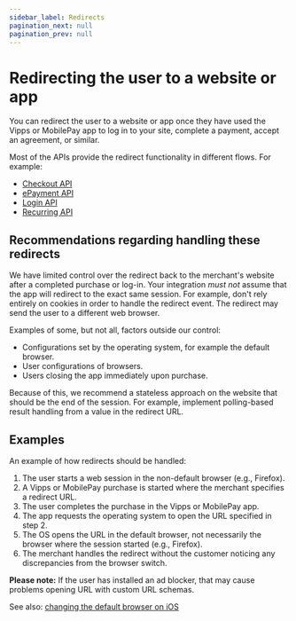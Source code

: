 ```yaml
---
sidebar_label: Redirects
pagination_next: null
pagination_prev: null
---
```


# Redirecting the user to a website or app

You can redirect the user to a website or app once they have used the Vipps or MobilePay app to log in to your site, complete a payment, accept an agreement, or similar.

Most of the APIs provide the redirect functionality in different flows. For example:

* [Checkout API](https://developer.vippsmobilepay.com/docs/APIs/checkout-api/vipps-checkout-api/)
* [ePayment API](https://developer.vippsmobilepay.com/docs/APIs/epayment-api/operations/create/)
* [Login API](https://developer.vippsmobilepay.com/docs/APIs/login-api/api-guide/overview/#login-in-browser)
* [Recurring API](https://developer.vippsmobilepay.com/docs/APIs/recurring-api/vipps-recurring-api/#agreements)

## Recommendations regarding handling these redirects

We have limited control over the redirect back to the merchant's website after a completed
purchase or log-in. Your integration *must not* assume that the app will redirect to
the exact same session. For example, don't rely entirely on cookies in order to
handle the redirect event. The redirect may send the user to a different web browser.

Examples of some, but not all, factors outside our control:

* Configurations set by the operating system, for example the default browser.
* User configurations of browsers.
* Users closing the app immediately upon purchase.

Because of this, we recommend a stateless approach on the website that
should be the end of the session. For example, implement polling-based result
handling from a value in the redirect URL.

## Examples

An example of how redirects should be handled:

1. The user starts a web session in the non-default browser (e.g., Firefox).
2. A Vipps or MobilePay purchase is started where the merchant specifies a redirect URL.
3. The user completes the purchase in the Vipps or MobilePay app.
4. The app requests the operating system to open the URL specified in step 2.
5. The OS opens the URL in the default browser, not necessarily the browser where the session started (e.g., Firefox).
6. The merchant handles the redirect without the customer noticing any
   discrepancies from the browser switch.

**Please note:** If the user has installed an ad blocker, that may cause problems
opening URL with custom URL schemas.

See also:
[changing the default browser on iOS](https://support.apple.com/en-us/HT211336)
